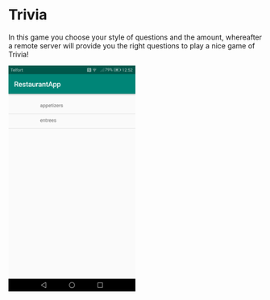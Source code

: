 # Trivia

In this game you choose your style of questions and the amount, whereafter a remote server will provide you the right questions to play a nice game of Trivia!

<img src="https://github.com/Quint-Langeveld/RestaurantApp/blob/master/doc/Screenshot_20181211-125224.png" width="50%" height="50%"/>
